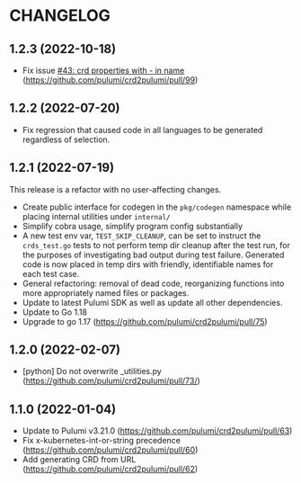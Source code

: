 CHANGELOG
=========

## 1.2.3 (2022-10-18)
- Fix issue [#43: crd properties with - in name](https://github.com/pulumi/crd2pulumi/issues/43) (https://github.com/pulumi/crd2pulumi/pull/99)

## 1.2.2 (2022-07-20)
- Fix regression that caused code in all languages to be generated regardless of selection.

## 1.2.1 (2022-07-19)
This release is a refactor with no user-affecting changes.
- Create public interface for codegen in the `pkg/codegen` namespace
  while placing internal utilities under `internal/`
- Simplify cobra usage, simplify program config substantially
- A new test env var, `TEST_SKIP_CLEANUP`, can be set to instruct the
  `crds_test.go` tests to not perform temp dir cleanup after the test
  run, for the purposes of investigating bad output during test failure.
  Generated code is now placed in temp dirs with friendly, identifiable
  names for each test case.
- General refactoring: removal of dead code, reorganizing functions into
  more appropriately named files or packages.
- Update to latest Pulumi SDK as well as update all other dependencies.
- Update to Go 1.18
- Upgrade to go 1.17 (https://github.com/pulumi/crd2pulumi/pull/75)

## 1.2.0 (2022-02-07)
- [python] Do not overwrite _utilities.py (https://github.com/pulumi/crd2pulumi/pull/73/)

## 1.1.0 (2022-01-04)

- Update to Pulumi v3.21.0 (https://github.com/pulumi/crd2pulumi/pull/63)
- Fix x-kubernetes-int-or-string precedence (https://github.com/pulumi/crd2pulumi/pull/60)
- Add generating CRD from URL (https://github.com/pulumi/crd2pulumi/pull/62)
